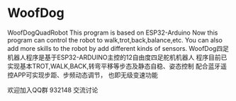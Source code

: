 # WoofDog
WoofDogQuadRobot
This program is based on ESP32-Arduino 
Now this program can control the robot to walk,trot,back,balance,etc.
You can also add more skills to the robot by add different kinds of sensors. 
WoofDog四足机器人程序是基于ESP32-ARDUINO主控的12自由度四足舵机机器人
程序目前已实现基本TROT,WALK,BACK,转弯平移等步态及静态自稳、姿态控制
配合蓝牙遥控APP可实现步距、步频动态调节， 也即无级变速功能

欢迎加入QQ群 932148 交流讨论
